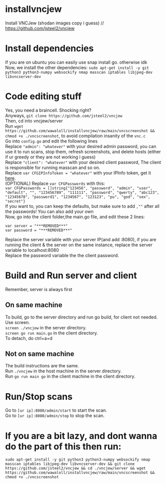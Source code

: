 # installvncjew
Install VNCJew (shodan images copy i guess) // https://github.com/jsteel2/vncjew <br>

# Install dependencies
If you are on ubuntu you can easily use snap install go. otherwise idk <br>
Now, we install the other dependencies: `sudo apt-get install -y git python3 python3-numpy websockify nmap masscan iptables libjpeg-dev libvncserver-dev`
# Code editing stuff
Yes, you need a braincell. Shocking right?<br>
Anyways, `git clone https://github.com/jsteel2/vncjew`<br>
Then, cd into vncjew/server<br>
Run `wget https://github.com/wawaloll/installvncjew/raw/main/vncscreenshot && chmod +x ./vncscreenshot`, to avoid compilation insanity of the `vnc.c`<br>
Go into `config.go` and edit the following lines<br>
Replace `"admin": "whatever"` with your desired admin password, you can use it to run scans, stop them, refresh screenshots, and delete hosts (either if ur greedy or they are not working i guess)<br>
Replace `"client": "whatever"` with your desired client password, The client is responsible for running masscan and so on.<br>
Replace `var CFGIPInfoToken = "whatever"` with your IPInfo token, get it [here](https://ipinfo.io/).<br>
(OPTIONAL) Replace `var CFGPasswords` with this:<br>
`var CFGPasswords = []string{"123456", "password", "admin", "user", "default", "", "123456789", "111111", "password", "qwerty", "abc123", "12345678", "password1", "1234567", "123123", "pu", "god", "sex", "secret"}`<br>
If you want to, you can keep the defaults, but make sure to add `,""` after all the passwords! You can also add your own<br>
Now, go into the client folder,the main.go file, and edit these 2 lines:<br>
```
var server = "***REMOVED***"
var password = "***REMOVED***"
```
Replace the server variable with your server IP(and add :8080), if you are running the client & the server on the same instance, replace the server variable to localhost:8080<br>
Replace the password variable the the client password.<br>
# Build and Run server and client
Remember, server is always first<br>
## On same machine
To build, go to the server directory and run go build, for client not needed. <br>
Use screen.<br>
`screen ./vncjew` in the server directory.<br>
`screen go run main.go` in the client directory.<br>
To detach, do ctrl+a+d<br>
## Not on same machine 
The build instructions are the same. <br>
Run `./vncjew` in the host machine in the server directory.<br>
Run `go run main go` in the client machine in the client directory.<br>

# Run/Stop scans
Go to `[ur ip]:8080/admin/start` to start the scan.<br>
Go to `[ur ip]:8080/admin/stop` to stop the scan.

# If you are a bit lazy, and dont wanna do the part of this then run:
`sudo apt-get install -y git python3 python3-numpy websockify nmap masscan iptables libjpeg-dev libvncserver-dev && git clone https://github.com/jsteel2/vncjew && cd ./vncjew/server && wget https://github.com/wawaloll/installvncjew/raw/main/vncscreenshot && chmod +x ./vncscreenshot`
